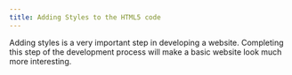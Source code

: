 ```yaml
---
title: Adding Styles to the HTML5 code
---
```

Adding styles is a very important step in developing a website. <!--more-->Completing this step of the development process will make a basic website look much more interesting.